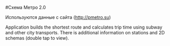 #Схема Метро 2.0

Используются данные с сайта (http://pmetro.su)

Application builds the shortest route and calculates trip time using subway and other city transports. There is additional information on stations and 2D schemas (double tap to view).
